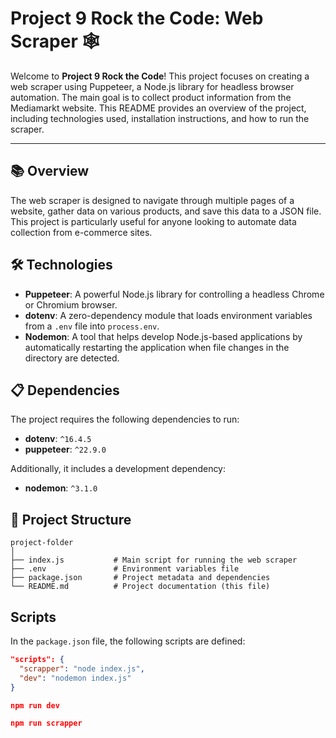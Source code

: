 # Project 9 Rock the Code: Web Scraper 🕸️

Welcome to **Project 9 Rock the Code**! This project focuses on creating a web scraper using Puppeteer, a Node.js library for headless browser automation. The main goal is to collect product information from the Mediamarkt website. This README provides an overview of the project, including technologies used, installation instructions, and how to run the scraper.

---

## 📚 Overview

The web scraper is designed to navigate through multiple pages of a website, gather data on various products, and save this data to a JSON file. This project is particularly useful for anyone looking to automate data collection from e-commerce sites.

## 🛠️ Technologies

- **Puppeteer**: A powerful Node.js library for controlling a headless Chrome or Chromium browser.
- **dotenv**: A zero-dependency module that loads environment variables from a `.env` file into `process.env`.
- **Nodemon**: A tool that helps develop Node.js-based applications by automatically restarting the application when file changes in the directory are detected.

## 📋 Dependencies

The project requires the following dependencies to run:

- **dotenv**: `^16.4.5`
- **puppeteer**: `^22.9.0`

Additionally, it includes a development dependency:

- **nodemon**: `^3.1.0`

## 📂 Project Structure

```plaintext
project-folder
│
├── index.js           # Main script for running the web scraper
├── .env               # Environment variables file
├── package.json       # Project metadata and dependencies
└── README.md          # Project documentation (this file)
```

## Scripts

In the `package.json` file, the following scripts are defined:

```json
"scripts": {
  "scrapper": "node index.js",
  "dev": "nodemon index.js"
}
```

```json
npm run dev
```

```json
npm run scrapper
```
